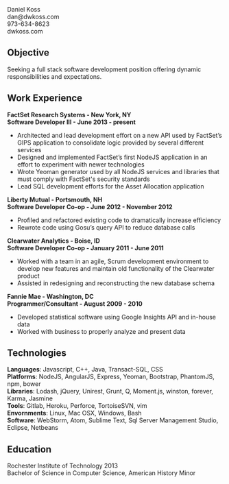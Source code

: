 <div class="header">
<div class="left-side">
Daniel Koss
</div>
<div class="right-side">
dan@dwkoss.com</br>
973-634-8623</br>
dwkoss.com</br>
</div>
</div>

## Objective
Seeking a full stack software development position offering dynamic responsibilities and expectations.

## Work Experience
**FactSet Research Systems - New York, NY**  
**Software Developer III - June 2013 - present**
* Architected and lead development effort on a new API used by FactSet’s GIPS application to consolidate logic provided by several different services
* Designed and implemented FactSet’s first NodeJS application in an effort to experiment with newer technologies
* Wrote Yeoman generator used by all NodeJS services and libraries that must comply with FactSet's security standards
* Lead SQL development efforts for the Asset Allocation application

**Liberty Mutual - Portsmouth, NH**  
**Software Developer Co-op - June 2012 - November 2012**
* Profiled and refactored existing code to dramatically increase efficiency
* Rewrote code using Gosu’s query API to reduce database calls

**Clearwater Analytics - Boise, ID**  
**Software Developer Co-op - January 2011 - June 2011**
* Worked with a team in an agile, Scrum development environment to develop new features and maintain old functionality of the Clearwater product
* Assisted in redesigning and reconstructing the new database schema

**Fannie Mae - Washington, DC**  
**Programmer/Consultant - August 2009 - 2010**
* Developed statistical software using Google Insights API and in-house data
* Worked with business to properly analyze and present data

## Technologies
**Languages**: Javascript, C++, Java, Transact-SQL, CSS  
**Platforms**: NodeJS, AngularJS, Express, Yeoman, Bootstrap, PhantomJS, npm, bower  
**Libraries**: Lodash, jQuery, Unirest, Grunt, Q, Moment.js, winston, forever, Karma, Jasmine  
**Tools**: Gitlab, Heroku, Perforce, TortoiseSVN, vim  
**Envornments**: Linux, Mac OSX, Windows, Bash  
**Software**: WebStorm, Atom, Sublime Text, Sql Server Management Studio, Eclipse, Netbeans  

## Education
Rochester Institute of Technology 2013  
Bachelor of Science in Computer Science, American History Minor
